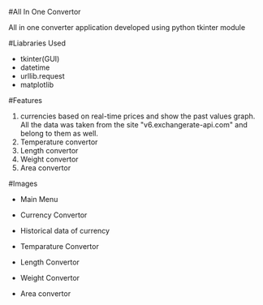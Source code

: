 #All In One Convertor

All in one converter application developed using python tkinter module

#Liabraries Used

* tkinter(GUI)
* datetime
* urllib.request
* matplotlib

#Features

1) currencies based on
real-time prices and show the past values graph.
All the data was taken from the site "v6.exchangerate-api.com" 
and belong to them as well.
2) Temperature convertor
3) Length convertor
4) Weight convertor
5) Area convertor

#Images
* Main Menu

  
* Currency Convertor


* Historical data of currency


* Temparature Convertor


* Length Convertor

  
* Weight Convertor


* Area convertor




























